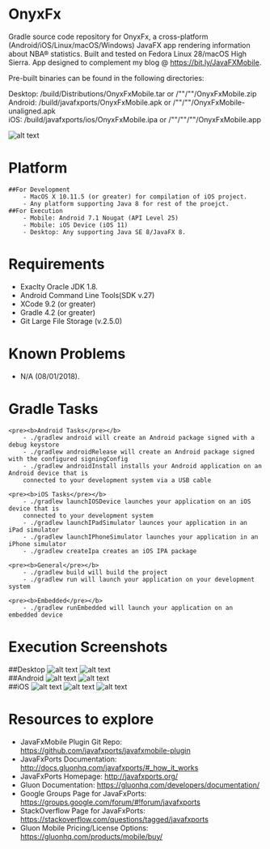 # OnyxFx
Gradle source code repository for OnyxFx, a cross-platform (Android/iOS/Linux/macOS/Windows) JavaFX app rendering information about NBA® statistics. Built and tested on Fedora Linux 28/macOS High Sierra. App designed to complement my blog @ https://bit.ly/JavaFXMobile.

Pre-built binaries can be found in the following directories:

Desktop: /build/Distributions/OnyxFxMobile.tar or /""/""/OnyxFxMobile.zip <br />
Android: /build/javafxports/OnyxFxMobile.apk or /""/""/OnyxFxMobile-unaligned.apk <br />
iOS:	/build/javafxports/ios/OnyxFxMobile.ipa or /""/""/""/OnyxFxMobile.app <br />

![alt text](https://raw.githubusercontent.com/afinlay5/OnyxFx/master/blog.png)

# Platform 
	##For Development
		- MacOS X 10.11.5 (or greater) for compilation of iOS project. 	
		- Any platform supporting Java 8 for rest of the proejct.
	##For Execution
		- Mobile: Android 7.1 Nougat (API Level 25)
		- Mobile: iOS Device (iOS 11)
		- Desktop: Any supporting Java SE 8/JavaFX 8.

# Requirements
- Exaclty Oracle JDK 1.8.
- Android Command Line Tools(SDK v.27)
- XCode 9.2 (or greater)
- Gradle 4.2 (or greater)
- Git Large File Storage (v.2.5.0)

# Known Problems
- N/A (08/01/2018).

# Gradle Tasks
	<pre><b>Android Tasks</pre></b>
		- ./gradlew android will create an Android package signed with a debug keystore
		- ./gradlew androidRelease will create an Android package signed with the configured signingConfig
		- ./gradlew androidInstall installs your Android application on an Android device that is 
	  	connected to your development system via a USB cable

	<pre><b>iOS Tasks</pre></b>
		- ./gradlew launchIOSDevice launches your application on an iOS device that is 
	  	connected to your development system
		- ./gradlew launchIPadSimulator launces your application in an iPad simulator
		- ./gradlew launchIPhoneSimulator launches your application in an iPhone simulator
		- ./gradlew createIpa creates an iOS IPA package

	<pre><b>General</pre></b>
		- ./gradlew build will build the project
		- ./gradlew run will launch your application on your development system

	<pre><b>Embedded</pre></b>
		- ./gradlew runEmbedded will launch your application on an embedded device

# Execution Screenshots
##Desktop
	![alt text](https://raw.githubusercontent.com/afinlay5/OnyxFx/master/exc_screenshots/DESKTOP_1.png)
	![alt text](https://raw.githubusercontent.com/afinlay5/OnyxFx/master/exc_screenshots/DESKTOP_2.png)
	<br/>
##Android
	![alt text](https://raw.githubusercontent.com/afinlay5/OnyxFx/master/exc_screenshots/ANDROID_1.png)
	![alt text](https://raw.githubusercontent.com/afinlay5/OnyxFx/master/exc_screenshots/ANDROID_2.png)
	<br/>
##iOS
	![alt text](https://raw.githubusercontent.com/afinlay5/OnyxFx/master/exc_screenshots/iOS1.png)
	![alt text](https://raw.githubusercontent.com/afinlay5/OnyxFx/master/exc_screenshots/iOS2.png)
	![alt text](https://raw.githubusercontent.com/afinlay5/OnyxFx/master/exc_screenshots/iOS3.png)
	<br/>
	
# Resources to explore
-	JavaFxMobile Plugin Git Repo: https://github.com/javafxports/javafxmobile-plugin
-	JavaFxPorts Documentation: http://docs.gluonhq.com/javafxports/#_how_it_works
-	JavaFxPorts Homepage: http://javafxports.org/
-	Gluon Documentation: https://gluonhq.com/developers/documentation/
-	Google Groups Page for JavaFxPorts: https://groups.google.com/forum/#!forum/javafxports
-	StackOverflow Page for JavaFxPorts: https://stackoverflow.com/questions/tagged/javafxports
-	Gluon Mobile Pricing/License Options: https://gluonhq.com/products/mobile/buy/
